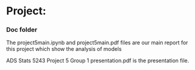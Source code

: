 # Project: 
### Doc folder


The project5main.ipynb and project5main.pdf files are our main report for this project which show the analysis of models

ADS Stats 5243 Project 5 Group 1 presentation.pdf is the presentation file. 
